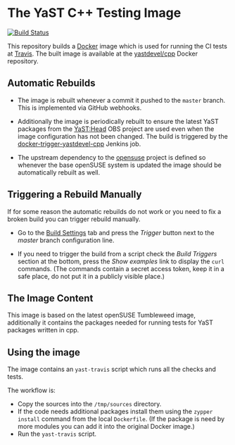 # The YaST C++ Testing Image

[![Build Status](https://travis-ci.org/yast/docker-yast-cpp.svg?branch=master)](https://travis-ci.org/yast/docker-yast-cpp)

This repository builds a [Docker](https://www.docker.com/) image which is used
for running the CI tests at [Travis](https://travis-ci.org/).
The built image is available at the [yastdevel/cpp](
https://hub.docker.com/r/yastdevel/cpp/) Docker repository.

## Automatic Rebuilds

- The image is rebuilt whenever a commit it pushed to the `master` branch.
  This is implemented via GitHub webhooks.

- Additionally the image is periodically rebuilt to ensure the latest YaST
  packages from the [YaST:Head](https://build.opensuse.org/project/show/YaST:Head)
  OBS project are used even when the image configuration has not been changed.
  The build is triggered by the [docker-trigger-yastdevel-cpp](
  https://ci.opensuse.org/view/Yast/job/docker-trigger-yastdevel-cpp/)
  Jenkins job.

- The upstream dependency to the [opensuse](https://hub.docker.com/_/opensuse/)
  project is defined so whenever the base openSUSE system is updated the image
  should be automatically rebuilt as well.

## Triggering a Rebuild Manually

If for some reason the automatic rebuilds do not work or you need to fix
a broken build you can trigger rebuild manually.

- Go to the [Build Settings](
https://hub.docker.com/r/yastdevel/cpp/~/settings/automated-builds/) tab
and press the *Trigger* button next to the *master* branch configuration line.

- If you need to trigger the build from a script check the *Build Triggers*
section at the bottom, press the *Show examples* link to display the `curl`
commands. (The commands contain a secret access token, keep it in a safe place,
do not put it in a publicly visible place.)

## The Image Content

This image is based on the latest openSUSE Tumbleweed image, additionally
it contains the packages needed for running tests for YaST packages written
in cpp.

## Using the image

The image contains an `yast-travis` script which runs all the checks and tests.

The workflow is:

- Copy the sources into the `/tmp/sources` directory.
- If the code needs additional packages install them using the `zypper install`
  command from the local `Dockerfile`. (If the package is need by more modules
  you can add it into the original Docker image.)
- Run the `yast-travis` script.

